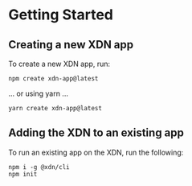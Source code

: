 # Getting Started

## Creating a new XDN app

To create a new XDN app, run:

```
npm create xdn-app@latest
```

... or using yarn ...

```
yarn create xdn-app@latest
```

## Adding the XDN to an existing app

To run an existing app on the XDN, run the following:

```
npm i -g @xdn/cli
npm init
```
